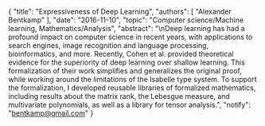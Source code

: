 {
    "title": "Expressiveness of Deep Learning",
    "authors": [
        "Alexander Bentkamp"
    ],
    "date": "2016-11-10",
    "topic": "Computer science/Machine learning, Mathematics/Analysis",
    "abstract": "\nDeep learning has had a profound impact on computer science in recent years, with applications to search engines, image recognition and language processing, bioinformatics, and more. Recently, Cohen et al. provided theoretical evidence for the superiority of deep learning over shallow learning. This formalization of their work simplifies and generalizes the original proof, while working around the limitations of the Isabelle type system. To support the formalization, I developed reusable libraries of formalized mathematics, including results about the matrix rank, the Lebesgue measure, and multivariate polynomials, as well as a library for tensor analysis.",
    "notify": "bentkamp@gmail.com"
}